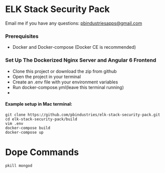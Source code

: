 # ELK Stack Security Pack

Email me if you have any questions: pbindustriesapps@gmail.com

### Prerequisites

- Docker and Docker-compose (Docker CE is recommended)

### Set Up The Dockerized Nginx Server and Angular 6 Frontend

- Clone this project or download the zip from github
- Open the project in your terminal
- Create an .env file with your environment variables
- Run docker-compose.yml(leave this terminal running)
- 
#### Example setup in Mac terminal:
```
git clone https://github.com/pbindustries/elk-stack-security-pack.git
cd elk-stack-security-pack/build
vim .env
docker-compose build
docker-compose up

```


# Dope Commands

`pkill mongod`



